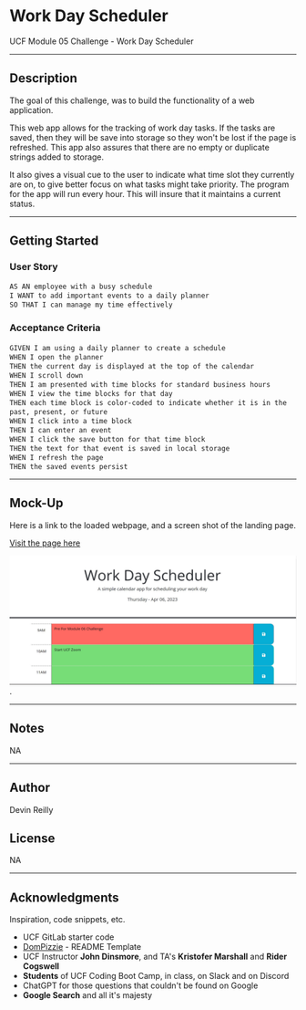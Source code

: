 # Work Day Scheduler

UCF Module 05 Challenge - Work Day Scheduler

---------------------
## Description

The goal of this challenge, was to build the functionality of a web application.


This web app allows for the tracking of work day tasks. If the tasks are saved, then they will be save into storage so they won't be lost if the page is refreshed. This app also assures that there are no empty or duplicate strings added to storage.


It also gives a visual cue to the user to indicate what time slot they currently are on, to give better focus on what tasks might take priority.
The program for the app will run every hour. This will insure that it maintains a current status.

----------------------
## Getting Started

### User Story
```
AS AN employee with a busy schedule
I WANT to add important events to a daily planner
SO THAT I can manage my time effectively
```


### Acceptance Criteria
```
GIVEN I am using a daily planner to create a schedule
WHEN I open the planner
THEN the current day is displayed at the top of the calendar
WHEN I scroll down
THEN I am presented with time blocks for standard business hours
WHEN I view the time blocks for that day
THEN each time block is color-coded to indicate whether it is in the past, present, or future
WHEN I click into a time block
THEN I can enter an event
WHEN I click the save button for that time block
THEN the text for that event is saved in local storage
WHEN I refresh the page
THEN the saved events persist
```
----------------------
## Mock-Up
Here is a link to the loaded webpage, and a screen shot of the landing page.

[Visit the page here](https://werthird.github.io/ucf-module-05-challenge/)

![Work Day Scheduler Landing Page Screenshot](/Assets/images/work-day-scheduler-screenshot.jpg "Work Day Scheduler Landing Page Screenshot").

----------------------
## Notes
NA

----------------------
## Author

Devin Reilly 

## License

NA

----------------------
## Acknowledgments

Inspiration, code snippets, etc.

* UCF GitLab starter code
* [DomPizzie](Vhttps://gist.github.com/DomPizzie/7a5ff55ffa9081f2de27c315f5018afc) - README Template
* UCF Instructor **John Dinsmore**, and TA's **Kristofer Marshall** and **Rider Cogswell**
* **Students** of UCF Coding Boot Camp, in class, on Slack and  on Discord
* ChatGPT for those questions that couldn't be found on Google
* **Google Search** and all it's majesty
